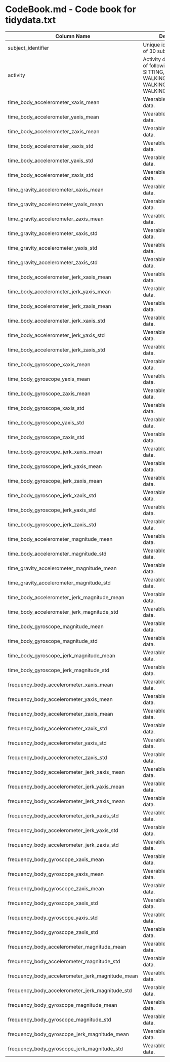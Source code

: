 # CodeBook.md - Code book for tidydata.txt
Column Name	| Description
------------|------------
subject_identifier | Unique identifier for each of 30 subjects
activity |Activity description, one of following: LAYING, SITTING, STANDING, WALKING, WALKING_DOWNSTAIRS, WALKING_UPSTAIRS
time_body_accelerometer_xaxis_mean | Wearable measurement data.
time_body_accelerometer_yaxis_mean |Wearable measurement data.
time_body_accelerometer_zaxis_mean	| Wearable measurement data.
time_body_accelerometer_xaxis_std	| Wearable measurement data.
time_body_accelerometer_yaxis_std	| Wearable measurement data.
time_body_accelerometer_zaxis_std	| Wearable measurement data.
time_gravity_accelerometer_xaxis_mean	| Wearable measurement data.
time_gravity_accelerometer_yaxis_mean	| Wearable measurement data.
time_gravity_accelerometer_zaxis_mean	| Wearable measurement data.
time_gravity_accelerometer_xaxis_std	| Wearable measurement data.
time_gravity_accelerometer_yaxis_std	 |Wearable measurement data.
time_gravity_accelerometer_zaxis_std	| Wearable measurement data.
time_body_accelerometer_jerk_xaxis_mean	| Wearable measurement data.
time_body_accelerometer_jerk_yaxis_mean	| Wearable measurement data.
time_body_accelerometer_jerk_zaxis_mean	| Wearable measurement data.
time_body_accelerometer_jerk_xaxis_std	| Wearable measurement data.
time_body_accelerometer_jerk_yaxis_std	| Wearable measurement data.
time_body_accelerometer_jerk_zaxis_std	| Wearable measurement data.
time_body_gyroscope_xaxis_mean	| Wearable measurement data.
time_body_gyroscope_yaxis_mean	| Wearable measurement data.
time_body_gyroscope_zaxis_mean	| Wearable measurement data.
time_body_gyroscope_xaxis_std	| Wearable measurement data.
time_body_gyroscope_yaxis_std	| Wearable measurement data.
time_body_gyroscope_zaxis_std	| Wearable measurement data.
time_body_gyroscope_jerk_xaxis_mean	| Wearable measurement data.
time_body_gyroscope_jerk_yaxis_mean	| Wearable measurement data.
time_body_gyroscope_jerk_zaxis_mean	| Wearable measurement data.
time_body_gyroscope_jerk_xaxis_std	| Wearable measurement data.
time_body_gyroscope_jerk_yaxis_std	| Wearable measurement data.
time_body_gyroscope_jerk_zaxis_std	| Wearable measurement data.
time_body_accelerometer_magnitude_mean	| Wearable measurement data.
time_body_accelerometer_magnitude_std	| Wearable measurement data.
time_gravity_accelerometer_magnitude_mean	| Wearable measurement data.
time_gravity_accelerometer_magnitude_std	| Wearable measurement data.
time_body_accelerometer_jerk_magnitude_mean	| Wearable measurement data.
time_body_accelerometer_jerk_magnitude_std	| Wearable measurement data.
time_body_gyroscope_magnitude_mean	| Wearable measurement data.
time_body_gyroscope_magnitude_std	| Wearable measurement data.
time_body_gyroscope_jerk_magnitude_mean	| Wearable measurement data.
time_body_gyroscope_jerk_magnitude_std	| Wearable measurement data.
frequency_body_accelerometer_xaxis_mean	| Wearable measurement data.
frequency_body_accelerometer_yaxis_mean	| Wearable measurement data.
frequency_body_accelerometer_zaxis_mean	| Wearable measurement data.
frequency_body_accelerometer_xaxis_std	| Wearable measurement data.
frequency_body_accelerometer_yaxis_std	| Wearable measurement data.
frequency_body_accelerometer_zaxis_std	| Wearable measurement data.
frequency_body_accelerometer_jerk_xaxis_mean	| Wearable measurement data.
frequency_body_accelerometer_jerk_yaxis_mean	| Wearable measurement data.
frequency_body_accelerometer_jerk_zaxis_mean	| Wearable measurement data.
frequency_body_accelerometer_jerk_xaxis_std	| Wearable measurement data.
frequency_body_accelerometer_jerk_yaxis_std	| Wearable measurement data.
frequency_body_accelerometer_jerk_zaxis_std	| Wearable measurement data.
frequency_body_gyroscope_xaxis_mean	| Wearable measurement data.
frequency_body_gyroscope_yaxis_mean	| Wearable measurement data.
frequency_body_gyroscope_zaxis_mean	| Wearable measurement data.
frequency_body_gyroscope_xaxis_std	| Wearable measurement data.
frequency_body_gyroscope_yaxis_std	| Wearable measurement data.
frequency_body_gyroscope_zaxis_std	| Wearable measurement data.
frequency_body_accelerometer_magnitude_mean	| Wearable measurement data.
frequency_body_accelerometer_magnitude_std	| Wearable measurement data.
frequency_body_accelerometer_jerk_magnitude_mean	| Wearable measurement data.
frequency_body_accelerometer_jerk_magnitude_std	| Wearable measurement data.
frequency_body_gyroscope_magnitude_mean	| Wearable measurement data.
frequency_body_gyroscope_magnitude_std	| Wearable measurement data.
frequency_body_gyroscope_jerk_magnitude_mean	| Wearable measurement data.
frequency_body_gyroscope_jerk_magnitude_std	| Wearable measurement data.

